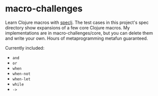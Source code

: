 # macro-challenges

Learn Clojure macros with [speclj](https://github.com/slagyr/speclj).
The test cases in this project's spec directory show expansions of a
few core Clojure macros. My implementations are in
macro-challenges/core, but you can delete them and write your own.
Hours of metaprogramming metafun guaranteed.

Currently included:
- `and`
- `or`
- `when`
- `when-not`
- `when-let`
- `while`
- `->`

